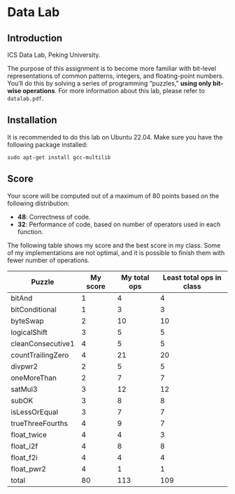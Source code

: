 # Data Lab

## Introduction

ICS Data Lab, Peking University.

The purpose of this assignment is to become more familiar with bit-level representations of common patterns, integers, and floating-point numbers. You’ll do this by solving a series of programming “puzzles,” **using only bit-wise operations**. For more information about this lab, please refer to ```datalab.pdf```.

## Installation

It is recommended to do this lab on Ubuntu 22.04. Make sure you have the following package installed:
```
sudo apt-get install gcc-multilib
```

## Score

Your score will be computed out of a maximum of 80 points based on the following distribution:
- **48**: Correctness of code.
- **32**: Performance of code, based on number of operators used in each function.

The following table shows my score and the best score in my class. Some of my implementations are not optimal, and it is possible to finish them with fewer number of operations.

| Puzzle            | My score | My total ops | Least total ops in class |
| ----------------- | -------- | ------------ | ------------------------ |
| bitAnd            | 1        | 4            | 4                        |
| bitConditional    | 1        | 3            | 3                        |
| byteSwap          | 2        | 10           | 10                       |
| logicalShift      | 3        | 5            | 5                        |
| cleanConsecutive1 | 4        | 5            | 5                        |
| countTrailingZero | 4        | 21           | 20                       |
| divpwr2           | 2        | 5            | 5                        |
| oneMoreThan       | 2        | 7            | 7                        |
| satMul3           | 3        | 12           | 12                       |
| subOK             | 3        | 8            | 8                        |
| isLessOrEqual     | 3        | 7            | 7                        |
| trueThreeFourths  | 4        | 9            | 7                        |
| float_twice       | 4        | 4            | 3                        |
| float_i2f         | 4        | 8            | 8                        |
| float_f2i         | 4        | 4            | 4                        |
| float_pwr2        | 4        | 1            | 1                        |
| total             | 80       | 113          | 109                      |
